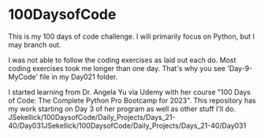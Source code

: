 # 100DaysofCode
This is my 100 days of code challenge. I will primarily focus on Python, but I may branch out.

I was not able to follow the coding exercises as laid out each do. Most coding exercises took me longer than one day. That's why you see 'Day-9-MyCode' file in my Day021 folder.

I started learning from Dr. Angela Yu via Udemy with her course "100 Days of Code: The Complete Python Pro Bootcamp for 2023". This repository has my work starting on Day 3 of her program as well as other stuff I'll do.
JSekellick/100DaysofCode/Daily_Projects/Days_21-40/Day031JSekellick/100DaysofCode/Daily_Projects/Days_21-40/Day031
